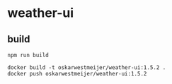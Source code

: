 # weather-ui

## build

```
npm run build

docker build -t oskarwestmeijer/weather-ui:1.5.2 .
docker push oskarwestmeijer/weather-ui:1.5.2
```